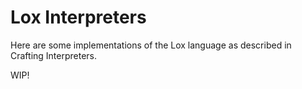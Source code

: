 # Lox Interpreters

Here are some implementations of the Lox language as described in Crafting Interpreters.

WIP!